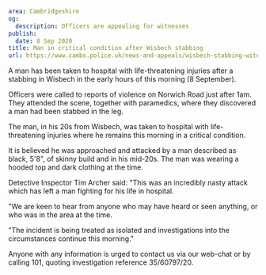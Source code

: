 ```yaml
area: Cambridgeshire
og:
  description: Officers are appealing for witnesses
publish:
  date: 8 Sep 2020
title: Man in critical condition after Wisbech stabbing
url: https://www.cambs.police.uk/news-and-appeals/wisbech-stabbing-witness-appeal
```

A man has been taken to hospital with life-threatening injuries after a stabbing in Wisbech in the early hours of this morning (8 September).

Officers were called to reports of violence on Norwich Road just after 1am. They attended the scene, together with paramedics, where they discovered a man had been stabbed in the leg.

The man, in his 20s from Wisbech, was taken to hospital with life-threatening injuries where he remains this morning in a critical condition.

It is believed he was approached and attacked by a man described as black, 5'8", of skinny build and in his mid-20s. The man was wearing a hooded top and dark clothing at the time.

Detective Inspector Tim Archer said: "This was an incredibly nasty attack which has left a man fighting for his life in hospital.

"We are keen to hear from anyone who may have heard or seen anything, or who was in the area at the time.

"The incident is being treated as isolated and investigations into the circumstances continue this morning."

Anyone with any information is urged to contact us via our web-chat or by calling 101, quoting investigation reference 35/60797/20.
